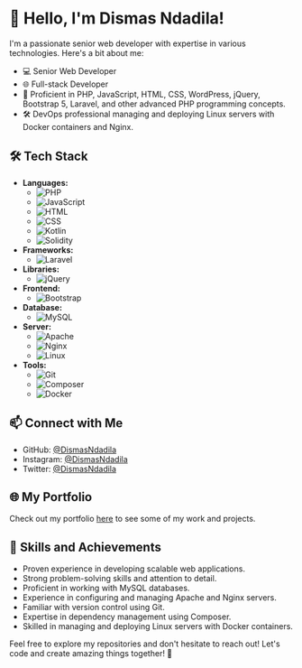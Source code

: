 # 👋 Hello, I'm Dismas Ndadila!

I'm a passionate senior web developer with expertise in various technologies. Here's a bit about me:

- 💻 Senior Web Developer
- 🌐 Full-stack Developer
- 🚀 Proficient in PHP, JavaScript, HTML, CSS, WordPress, jQuery, Bootstrap 5, Laravel, and other advanced PHP programming concepts.
- 🛠️ DevOps professional managing and deploying Linux servers with Docker containers and Nginx.

## 🛠️ Tech Stack

- **Languages:** 
  - ![PHP](https://img.shields.io/badge/-PHP-777BB4?logo=php&logoColor=white)
  - ![JavaScript](https://img.shields.io/badge/-JavaScript-F7DF1E?logo=javascript&logoColor=black)
  - ![HTML](https://img.shields.io/badge/-HTML5-E34F26?logo=html5&logoColor=white)
  - ![CSS](https://img.shields.io/badge/-CSS3-1572B6?logo=css3&logoColor=white)
  - ![Kotlin](https://img.shields.io/badge/-Kotlin-0095D5?logo=kotlin&logoColor=white)
  - ![Solidity](https://img.shields.io/badge/-Solidity-363636?logo=solidity&logoColor=white)
- **Frameworks:** 
  - ![Laravel](https://img.shields.io/badge/-Laravel-FF2D20?logo=laravel&logoColor=white)
- **Libraries:** 
  - ![jQuery](https://img.shields.io/badge/-jQuery-0769AD?logo=jquery&logoColor=white)
- **Frontend:** 
  - ![Bootstrap](https://img.shields.io/badge/-Bootstrap-7952B3?logo=bootstrap&logoColor=white)
- **Database:** 
  - ![MySQL](https://img.shields.io/badge/-MySQL-4479A1?logo=mysql&logoColor=white)
- **Server:** 
  - ![Apache](https://img.shields.io/badge/-Apache-D22128?logo=apache&logoColor=white)
  - ![Nginx](https://img.shields.io/badge/-Nginx-269539?logo=nginx&logoColor=white)
  - ![Linux](https://img.shields.io/badge/-Linux-FCC624?logo=linux&logoColor=black)
- **Tools:** 
  - ![Git](https://img.shields.io/badge/-Git-F05032?logo=git&logoColor=white)
  - ![Composer](https://img.shields.io/badge/-Composer-885630?logo=composer&logoColor=white)
  - ![Docker](https://img.shields.io/badge/-Docker-2496ED?logo=docker&logoColor=white)

## 📫 Connect with Me

- GitHub: [@DismasNdadila](https://github.com/DismasNdadila)
- Instagram: [@DismasNdadila](https://www.instagram.com/DismasNdadila/)
- Twitter: [@DismasNdadila](https://twitter.com/DismasNdadila)

## 🌐 My Portfolio

Check out my portfolio [here](https://your-portfolio-link.com) to see some of my work and projects.

## 🚀 Skills and Achievements

- Proven experience in developing scalable web applications.
- Strong problem-solving skills and attention to detail.
- Proficient in working with MySQL databases.
- Experience in configuring and managing Apache and Nginx servers.
- Familiar with version control using Git.
- Expertise in dependency management using Composer.
- Skilled in managing and deploying Linux servers with Docker containers.

Feel free to explore my repositories and don't hesitate to reach out! Let's code and create amazing things together! 🚀
